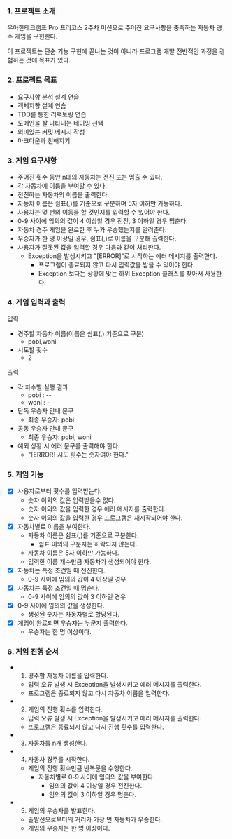 ### 1. 프로젝트 소개
우아한테크캠프 Pro 프리코스 2주차 미션으로 주어진 요구사항을 충족하는 자동차 경주 게임을 구현한다.

이 프로젝트는 단순 기능 구현에 끝나는 것이 아니라 프로그램 개발 전반적인 과정을 경험하는 것에 목표가 있다.

### 2. 프로젝트 목표
- 요구사항 분석 설계 연습
- 객체지향 설계 연습
- TDD를 통한 리팩토링 연습
- 도메인을 잘 나타내는 네이밍 선택
- 의미있는 커밋 메시지 작성
- 마크다운과 친해지기

### 3. 게임 요구사항
- 주어진 횟수 동안 n대의 자동차는 전진 또는 멈출 수 있다.
- 각 자동차에 이름을 부여할 수 있다.
- 전진하는 자동차의 이름을 출력한다.
- 자동차 이름은 쉼표(,)를 기준으로 구분하며 5자 이하만 가능하다.
- 사용자는 몇 번의 이동을 할 것인지를 입력할 수 있어야 한다.
- 0-9 사이에 임의의 값이 4 이상일 경우 전진, 3 이하일 경우 멈춘다.
- 자동차 경주 게임을 완료한 후 누가 우승했는지를 알려준다.
- 우승자가 한 명 이상일 경우, 쉼표(,)로 이름을 구분해 출력한다.
- 사용자가 잘못된 값을 입력할 경우 다음과 같이 처리한다.
    - Exception을 발생시키고 "[ERROR]"로 시작하는 에러 메시지를 출력한다.
        - 프로그램이 종료되지 않고 다시 입력값을 받을 수 있어야 한다.
        - Exception 보다는 상황에 맞는 하위 Exception 클래스를 찾아서 사용한다.

### 4. 게임 입력과 출력
입력
- 경주할 자동차 이름(이름은 쉼표(,) 기준으로 구분)
    - pobi,woni
- 시도할 횟수
    - 2

출력
- 각 차수별 실행 결과
    - pobi : --
    - woni : -
- 단독 우승자 안내 문구
    - 최종 우승자: pobi
- 공동 우승자 안내 문구
    - 최종 우승자: pobi, woni
- 예외 상황 시 에러 문구를 출력해야 한다.
    - "[ERROR] 시도 횟수는 숫자여야 한다."

### 5. 게임 기능
- [x] 사용자로부터 횟수를 입력받는다.
    - 숫자 이외의 값은 입력받을수 없다.
    - 숫자 이외의 값을 입력한 경우 에러 메시지를 출력한다.
    - 숫자 이외의 값을 입력한 경우 프로그램은 재시작되어야 한다.
- [x] 자동차별로 이름을 부여한다.
    - 자동차 이름은 쉼표(,)를 기준으로 구분한다.
        - 쉼표 이외의 구분자는 허락되지 않는다.
    - 자동차 이름은 5자 이하만 가능하다.
    - 입력한 이름 개수만큼 자동차가 생성되어야 한다.
- [x] 자동차는 특정 조건일 때 전진한다.
    - 0-9 사이에 임의의 값이 4 이상일 경우
- [x] 자동차는 특정 조건일 때 멈춘다.
    - 0-9 사이에 임의의 값이 3 이하일 경우
- [x] 0-9 사이에 임의의 값을 생성한다.
    - 생성된 숫자는 자동차별로 할당된다.
- [x] 게임이 완료되면 우승자는 누군지 출력한다.
    - 우승자는 한 명 이상이다.

### 6. 게임 진행 순서
- 1. 경주할 자동차 이름을 입력한다.
  - 입력 오류 발생 시 Exception을 발생시키고 에러 메시지를 출력한다.
  - 프로그램은 종료되지 않고 다시 자동차 이름을 입력한다.
- 2. 게임의 진행 횟수를 입력한다.
  - 입력 오류 발생 시 Exception을 발생시키고 에러 메시지를 출력한다.
  - 프로그램은 종료되지 않고 다시 진행 횟수를 입력한다.
- 3. 자동차를 n개 생성한다.
- 4. 자동차 경주를 시작한다.
  - 게임의 진행 횟수만큼 반복문을 수행한다.
    - 자동차별로 0-9 사이에 임의의 값을 부여한다.
      - 임의의 값이 4 이상일 경우 전진한다.
      - 임의의 값이 3 이하일 경우 멈춘다.
- 5. 게임의 우승자를 발표한다.
  - 출발선으로부터의 거리가 가장 먼 자동차가 우승한다.
  - 게임의 우승자는 한 명 이상이다.
